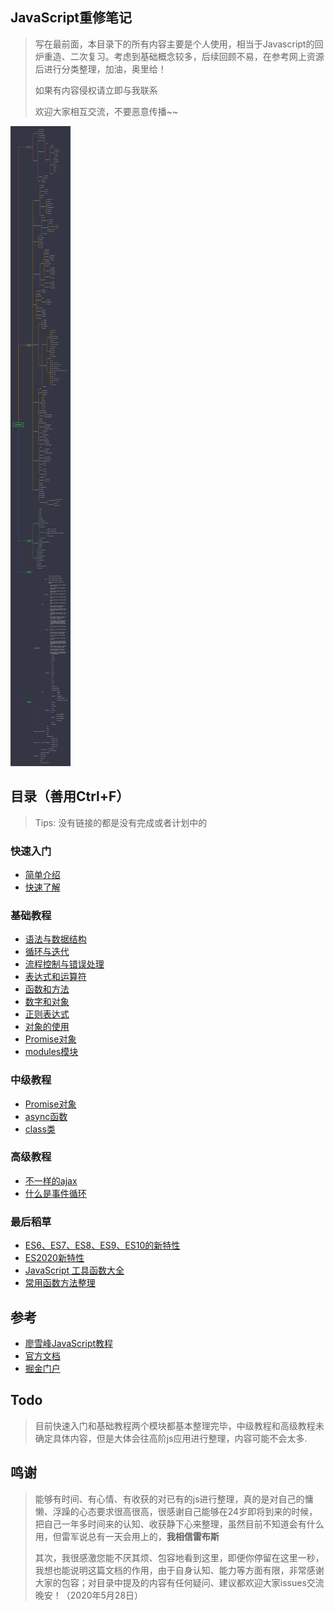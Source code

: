 ## JavaScript重修笔记

> 写在最前面，本目录下的所有内容主要是个人使用，相当于Javascript的回炉重造、二次复习。考虑到基础概念较多，后续回顾不易，在参考网上资源后进行分类整理，加油，奥里给！
>
> 如果有内容侵权请立即与我联系
>
> 欢迎大家相互交流，不要恶意传播~~

![](images/summary.png)



## 目录（善用Ctrl+F）

> Tips: 没有链接的都是没有完成或者计划中的

### 快速入门

- [简单介绍](https://github.com/mmdapl/article-notes/blob/master/javascript/快速入门/javascript简单介绍.md)
- [快速了解](https://github.com/mmdapl/article-notes/blob/master/javascript/快速入门/javascript快速入门.md)

### 基础教程


- [语法与数据结构](https://github.com/mmdapl/article-notes/blob/master/javascript/基础教程/javascript语法与数据结构.md)
- [循环与迭代](https://github.com/mmdapl/article-notes/blob/master/javascript/基础教程/javascript循环与迭代.md)
- [流程控制与错误处理](https://github.com/mmdapl/article-notes/blob/master/javascript/基础教程/javascript流程控制与错误处理.md)
- [表达式和运算符](https://github.com/mmdapl/article-notes/blob/master/javascript/基础教程/javascript表达式和运算符.md)
- [函数和方法](https://github.com/mmdapl/article-notes/blob/master/javascript/基础教程/javascript函数.md)
- [数字和对象](基础教程/javascript数字和日期.md)
- [正则表达式](基础教程/javascript正则表达式.md)
- [对象的使用](基础教程/javascript对象的使用.md)
- [Promise对象](基础教程/promise对象的使用.md)
- [modules模块](基础教程/modules模块.md)

### 中级教程

- [Promise对象](中级教程/promise对象.md)
- [async函数](中级教程/async函数.md)
- [class类](中级教程/class类.md)

### 高级教程

- [不一样的ajax](高级教程/不一样的ajax)
- [什么是事件循环](高级教程/什么是事件循环.md)

### 最后稻草

- [ES6、ES7、ES8、ES9、ES10的新特性](最后稻草/ES6、ES7、ES8、ES9、ES10的新特性.md)
- [ES2020新特性](最后稻草/ES2020新特性.md)
- [JavaScript 工具函数大全](最后稻草/JavaScript工具函数大全.md)
- [常用函数方法整理](最后稻草/常用函数方法整理.md)

## 参考

- [廖雪峰JavaScript教程](https://www.liaoxuefeng.com/category/895882450960192)
- [官方文档](https://developer.mozilla.org/zh-CN/docs/Web/JavaScript/Guide/Loops_and_iteration#while_%E8%AF%AD%E5%8F%A5)
- [掘金门户](https://juejin.im/)

## Todo

> 目前快速入门和基础教程两个模块都基本整理完毕，中级教程和高级教程未确定具体内容，但是大体会往高阶js应用进行整理，内容可能不会太多.

## 鸣谢

>  能够有时间、有心情、有收获的对已有的js进行整理，真的是对自己的慵懒、浮躁的心态要求很高很高，很感谢自己能够在24岁即将到来的时候，把自己一年多时间来的认知、收获静下心来整理，虽然目前不知道会有什么用，但雷军说总有一天会用上的，**我相信雷布斯**
>
> 其次，我很感激您能不厌其烦、包容地看到这里，即便你停留在这里一秒，我想也能说明这篇文档的作用，由于自身认知、能力等方面有限，非常感谢大家的包容；对目录中提及的内容有任何疑问、建议都欢迎大家issues交流   晚安！（2020年5月28日）